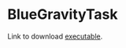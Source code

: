# BlueGravityTask

Link to download [executable](https://drive.google.com/drive/folders/1a806fmcPGx3rsQ2o5XVy4i5nSErZA-R1?usp=sharing).
